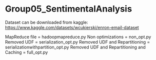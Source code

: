 # Group05_SentimentalAnalysis

Dataset can be downloaded from kaggle: https://www.kaggle.com/datasets/wcukierski/enron-email-dataset

MapReduce file = hadoopmapreduce.py
Non optimizations = non_opt.py
Removed UDF = serialization_opt.py
Removed UDF and Repartitioning = serializationwithpartition_opt.py
Removed UDF and Repartitioning and Caching = full_opt.py
